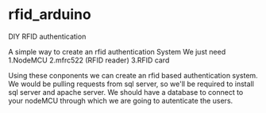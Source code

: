# rfid_arduino
DIY RFID authentication


A simple way to create an rfid authentication System
We just need 
1.NodeMCU
2.mfrc522 (RFID reader)
3.RFID card

Using these conponents we can create an rfid based authentication system.
We would be pulling requests from sql server, so we'll be required to install sql server and apache server.
We should have a database to connect to your nodeMCU through which we are going to autenticate the users.
